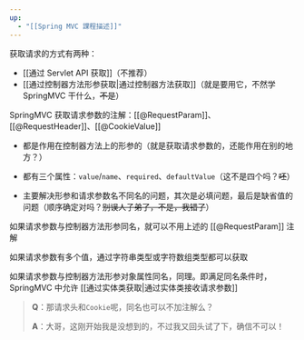 ```yaml
---
up:
  - "[[Spring MVC 課程描述]]"
---
```

获取请求的方式有两种：

- [[通过 Servlet API 获取]]（不推荐）
- [[通过控制器方法形参获取|通过控制器方法获取]]（就是要用它，不然学 SpringMVC 干什么，~~不是~~）

SpringMVC 获取请求参数的注解：[[@RequestParam]]、[[@RequestHeader]]、[[@CookieValue]]

- 都是作用在控制器方法上的形参的（就是获取请求参数的，还能作用在别的地方？）

- 都有三个属性：`value`/`name`、`required`、`defaultValue`（这不是四个吗？~~呸~~）

- 主要解决形参和请求参数名不同名的问题，其次是必填问题，最后是缺省值的问题（顺序确定对吗？~~别误人子弟了，不是，我错了~~）

如果请求参数与控制器方法形参同名，就可以不用上述的 [[@RequestParam]] 注解

如果请求参数有多个值，通过字符串类型或字符数组类型都可以获取

如果请求参数与控制器方法形参对象属性同名，同理。即满足同名条件时，SpringMVC 中允许 [[通过实体类获取|通过实体类接收请求参数]]

> **Q**：那请求头和`Cookie`呢，同名也可以不加注解么？
> 
> **A**：大哥，这刚开始我是没想到的，不过我又回头试了下，确信不可以！